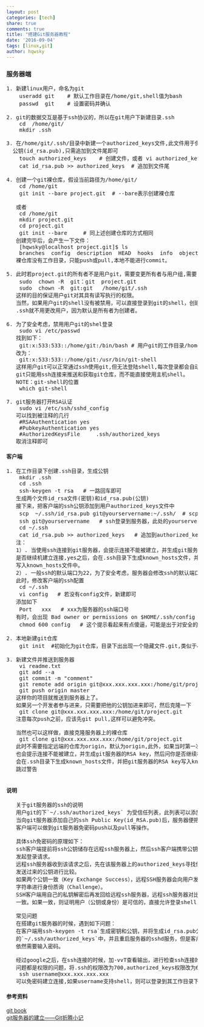 ```yaml
---
layout: post
categories: [tech]
share: true
comments: true
title: "搭建Git服务器教程"
date: '2016-09-04'
tags: [linux,git]
author: hqwsky
---  
```


### 服务器端
<pre>
1. 新建linux用户，命名为git  
    useradd git    # 默认工作目录在/home/git,shell值为bash
    passwd  git    # 设置密码并确认

2. git的数据交互是基于ssh协议的，所以在git用户下新建目录.ssh
    cd  /home/git/
    mkdir .ssh  

3. 在/home/git/.ssh/目录中新建一个authorized_keys文件,此文件用于保存客户端提供的
  公钥(id_rsa.pub),只需追加到文件尾即可
    touch authorized_keys    # 创建文件，或者 vi authorized_keys
    cat id_rsa.pub >> authorized_keys  # 追加到文件尾 

4. 创建一个git裸仓库，假设当前路径为/home/git/
    cd /home/git
    git init --bare project.git  # --bare表示创建裸仓库
    
   或者
    cd /home/git
    mkdir project.git
    cd project.git
    git init --bare     # 同上述创建仓库的方式相同
   创建完毕后，会产生一下文件：
    [hqwsky@localhost project.git]$ ls
    branches  config  description  HEAD  hooks  info  objects  refs
   裸仓库没有工作目录，只能push或pull,本地不能进行commit。

5. 此时若project.git的所有者不是用户git，需要变更所有者与用户组,需要root权限
    sudo  chown -R  git：git  project.git
    sudo  chown -R  git:git   /home/git/.ssh
   这样的目的保证用户git对其具有读写执行的权限。
   当然，如果用户git的shell没有被禁用，可以直接登录到git的shell，创建上述的仓库以及
   .ssh就不用更改用户，因为默认是所有者为创建者。

6. 为了安全考虑，禁用用户git的shel登录
    sudo vi /etc/passwd    
   找到如下：
    git:x:533:533::/home/git:/bin/bash # 用户git的工作目录/home/git,shell为bash
   改为：
    git:x:533:533::/home/git:/usr/bin/git-shell 
   这样用户git可以正常通过ssh使用git,但无法登陆shell,每次登录都会自动退出。这样，用户
   git只能用ssh连接来推送和获取git仓库，而不能直接使用主机shell。
   NOTE：git-shell的位置
    which git-shell   

7. git服务器打开RSA认证
    sudo vi /etc/ssh/sshd_config
   可以找到被注释的几行
    #RSAAuthentication yes
    #PubkeyAuthentication yes
    #AuthorizedKeysFile     .ssh/authorized_keys
   取消注释即可
</pre>

#### 客户端
<pre>
1. 在工作目录下创建.ssh目录，生成公钥
    mkdir .ssh
    cd .ssh
    ssh-keygen -t rsa   # 一路回车即可
   生成两个文件id_rsa文件(密钥)和id_rsa.pub(公钥)
   接下来，把客户端的ssh公钥添加到用户authorized_keys文件中
    scp  ~/.ssh/id_rsa.pub git@yourservername:~/.ssh/  # scp将公钥复制到服务器
    ssh git@yourservername   # ssh登录到服务器，此处的yourservername可以是域名或者ip
    cd ~/.ssh
    cat id_rsa.pub >> authorized_keys   # 追加到authorized_keys
   注：
   1）. 当使用ssh连接到git服务器，会提示连接不能被建立，并生成git服务器的RSA key，然后问你
   是否继续机建立连接,yes之后，会在.ssh目录下生成known_hosts文件，并把git服务器的RSA key
   写入known_hosts文件中。
   2）. 一般ssh的默认端口为22，为了安全考虑，服务器会修改ssh的默认端口号，直接连接会出现超时
   此时，修改客户端的ssh配置
    cd ~/.ssh
    vi config   # 若没有config文件，新建即可
   添加如下
    Port   xxx   # xxx为服务器的ssh端口号
   有时，会出现 Bad owner or permissions on $HOME/.ssh/config
    chmod 600 config   # 这个提示看起来有点傻逼，可能是出于对安全的考虑

2. 本地新建git仓库
    git init  #初始化为git仓库，目录下出出现一个隐藏文件.git,类似于小型的数据库

3. 新建文件并推送到服务器
    vi readme.txt
    git add --a
    git commit -m "comment"
    git remote add origin git@xxx.xxx.xxx.xxx:/home/git/project.git
    git push origin master
   这样你的项目就推送到服务器上了。
   如果另一个开发者参与进来，只需要把他的公钥加进来即可，然后克隆一下
    git clone git@xxx.xxx.xxx.xxx:/home/git/project.git
   注意每次push之前，应该先git pull,这样可以避免冲突。

   当然也可以这样做，直接克隆服务器上的裸仓库
    git clone git@xxx.xxx.xxx.xxx:/home/git/project.git
   此时不需要指定远端的仓库为origin，默认为origin,此外，如果当时第一次通过ssh连接git服务器
   也会提示连接不能被建立，并生成git服务器的RSA key，然后问你是否继续机建立连接,yes之后，
   会在.ssh目录下生成known_hosts文件，并把git服务器的RSA key写入known_hosts文件中，下次连接，会
   跳过警告

</pre>

#### 说明
<pre>
   关于git服务器的ssh的说明
   用户git的下`~/.ssh/authorized_keys` 为受信任列表，此列表可以添加多个ssh客户端的公钥
   当向git服务器添加自己的ssh Public Key(id_RSA.pub)后，服务器便把客户端关联起来，这样，
   客户端可以做到git服务器免密码push以及pull等操作。

   具体ssh免密码的原理如下：
   ssh客户端提前将ssh公钥储存在远程ssh服务器上，然后ssh客户端携带公钥向远程ssh服务器（known_hosts）
   发起登录请求。
   远程ssh服务器收到该请求之后，先在该服务器上的authorized_keys寻找你上传授权过的公钥，然后把它和你
   发送过来的公钥进行比较。
   如果两个公钥一致（Key Exchange Success），远程SSH服务器会向用户发送一段使用ssh公钥加密过的随机
   字符串进行身份质询（Challenge）。
   SSH客户端用自己的私钥解密后再发回给远程ssh服务器，远程ssh服务器对比回包中解密出来的随机字符串是否
   一致。如果一致，则证明用户（公钥或身份）是可信的，直接允许登录shell，不再要求密码

   常见问题
   在搭建git服务器的时候，遇到如下问题：
   在客户端用ssh-keygen -t rsa`生成密钥和公钥，并将生成id_rsa.pub公钥内容追加到服务器
   的`~/.ssh/authorized_keys`中，并且重启服务器的sshd服务，但是客户端采用ssh连接服务器
   依然需要输入密码。
   
   经过google之后，在ssh连接的时候，加-vvT查看输出，进行检查ssh连接的详细过程,一般出现此
   问题都是权限的问题，将.ssh的权限改为700,authorized_keys权限改为600即可
    ssh username@xxx.xxx.xxx.xxx  
   可以免密码建立连接,如果username支持shell，则可以登录到其工作目录下
</pre>

#### 参考资料
[git book](https://git-scm.com/book/zh/v2/)  
[git服务器的建立——Git折腾小记](http://blog.csdn.net/xsl1990/article/details/25486211)

